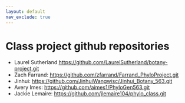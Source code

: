 ```yaml
---
layout: default
nav_exclude: true
---
```


# Class project github repositories

* Laurel Sutherland https://github.com/LaurelSutherland/botany-project.git
* Zach Farrand: https://github.com/zfarrand/Farrand_PhyloProject.git
* Jinhui: https://github.com/JinhuiWangwisc/Jinhui_Botany_563.git
* Avery Imes: https://github.com/aimes1/PhyloGen563.git
* Jackie Lemaire: https://github.com/jlemaire104/phylo_class.git

